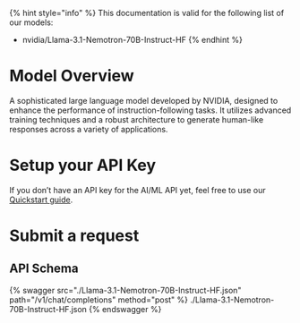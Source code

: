 [#references:start]: <> ({ "template": "openapi" })
{% hint style="info" %}
This documentation is valid for the following list of our models:
* nvidia/Llama-3.1-Nemotron-70B-Instruct-HF
{% endhint %}

# Model Overview
A sophisticated large language model developed by NVIDIA, designed to enhance the performance of instruction-following tasks. It utilizes advanced training techniques and a robust architecture to generate human-like responses across a variety of applications.

# Setup your API Key
If you don’t have an API key for the AI/ML API yet, feel free to use our [Quickstart guide](https://docs.aimlapi.com/quickstart/setting-up).

# Submit a request
## API Schema
{% swagger src="./Llama-3.1-Nemotron-70B-Instruct-HF.json" path="/v1/chat/completions" method="post" %}
./Llama-3.1-Nemotron-70B-Instruct-HF.json
{% endswagger %}

[#references:end]: <> ({})